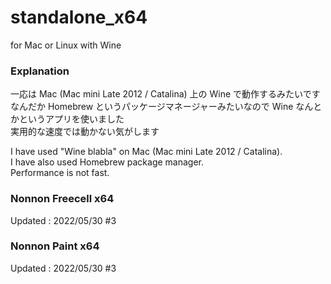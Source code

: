 # standalone_x64
for Mac or Linux with Wine

### Explanation

一応は Mac (Mac mini Late 2012 / Catalina) 上の Wine で動作するみたいです<br>
なんだか Homebrew というパッケージマネージャーみたいなので Wine なんとかというアプリを使いました<br>
実用的な速度では動かない気がします<br>

I have used "Wine blabla" on Mac (Mac mini Late 2012 / Catalina).<br>
I have also used Homebrew package manager.<br>
Performance is not fast.<br>

### Nonnon Freecell x64
Updated : 2022/05/30 #3

### Nonnon Paint x64
Updated : 2022/05/30 #3
